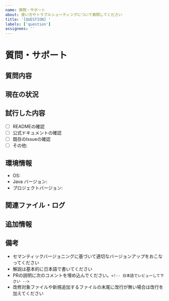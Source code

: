 ```yaml
---
name: 質問・サポート
about: 使い方やトラブルシューティングについて質問してください
title: '[QUESTION] '
labels: ['question']
assignees: ''
---
```


# 質問・サポート

## 質問内容
<!-- 質問の内容を具体的に記述してください -->

## 現在の状況
<!-- 現在どのような状況にあるかを記述してください -->

## 試行した内容
<!-- 問題解決のために既に試したことがあれば記述してください -->
- [ ] READMEの確認
- [ ] 公式ドキュメントの確認
- [ ] 既存のIssueの確認
- [ ] その他: 

## 環境情報
- OS: <!-- 例: macOS 14.0, Windows 11, Ubuntu 22.04 -->
- Java バージョン: <!-- 例: OpenJDK 17 -->
- プロジェクトバージョン: <!-- pom.xmlの<version>を記述 -->

## 関連ファイル・ログ
<!-- エラーログ、設定ファイル、関連するコードがあれば記述してください -->

## 追加情報
<!-- その他の関連情報があれば記述してください -->

## 備考
- セマンティックバージョニングに基づいて適切なバージョンアップをおこなってください
- 解説は基本的に日本語で書いてください
- PRの説明に次のコメントを埋め込んでください。`<!-- 日本語でレビューして下さい -->`
- 改修対象ファイルや新規追加するファイルの末尾に改行が無い場合は改行を加えてください
